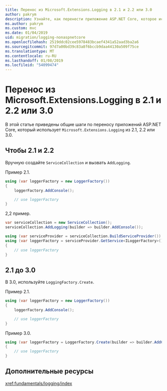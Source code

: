 ```yaml
---
title: Перенос из Microsoft.Extensions.Logging в 2.1 и 2.2 или 3.0
author: pakrym
description: Узнайте, как перенести приложение ASP.NET Core, которое использует Microsoft.Extensions.Logging из 2.1, 2.2 или 3.0.
ms.author: pakrym
ms.custom: mvc
ms.date: 01/04/2019
uid: migration/logging-nonaspnetcore
ms.openlocfilehash: 2519ddc02cee5978483bcaef4341a52aad3ba2a6
ms.sourcegitcommit: 97d7a00bd39c83a8f6bccb9daa44130a509f75ce
ms.translationtype: MT
ms.contentlocale: ru-RU
ms.lasthandoff: 01/08/2019
ms.locfileid: "54099474"
---
```

# <a name="migrate-from-microsoftextensionslogging-21-to-22-or-30"></a>Перенос из Microsoft.Extensions.Logging в 2.1 и 2.2 или 3.0

В этой статье приведены общие шаги по переносу приложений ASP.NET Core, который использует `Microsoft.Extensions.Logging` из 2.1, 2.2 или 3.0.

## <a name="21-to-22"></a>Чтобы 2.1 и 2.2

Вручную создайте `ServiceCollection` и вызвать `AddLogging`.

Пример 2.1.

```csharp
using (var loggerFactory = new LoggerFactory())
{
    loggerFactory.AddConsole();

    // use loggerFactory
}
```

2,2 пример.

```csharp
var serviceCollection = new ServiceCollection();
serviceCollection.AddLogging(builder => builder.AddConsole());

using (var serviceProvider = serviceCollection.BuildServiceProvider())
using (var loggerFactory = serviceProvider.GetService<ILoggerFactory>())
{
    // use loggerFactory
}
```

## <a name="21-to-30"></a>2.1 до 3.0

В 3.0, используйте `LoggingFactory.Create`.

Пример 2.1.

```csharp
using (var loggerFactory = new LoggerFactory())
{
    loggerFactory.AddConsole();

    // use loggerFactory
}
```

Пример 3.0.

```csharp
using (var loggerFactory = LoggerFactory.Create(builder => builder.AddConsole()))
{
    // use loggerFactory
}
```

## <a name="additional-resources"></a>Дополнительные ресурсы

<xref:fundamentals/logging/index>